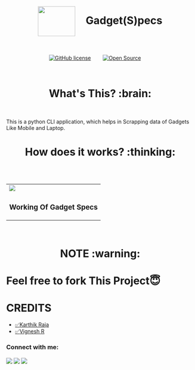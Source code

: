 <h1 align="center"><img align="center" src="https://i.pinimg.com/originals/94/cb/04/94cb04cd8003d3ea9de061cd0272454a.png" height=80px width=100px>&emsp;Gadget(S)pecs</h1>
<br/>

<div align="center">

[![GitHub license](https://img.shields.io/github/license/Naereen/StrapDown.js.svg)](https://github.com/mr-anonymous-official/Gadget-Specs/blob/master/LICENSE)&emsp;&emsp;
[![Open Source](https://badges.frapsoft.com/os/v1/open-source.svg?v=103)](https://opensource.org/)&emsp;&emsp;

</div>
<br/>

<h1 align="center"><b>What's This? :brain:</b></h1>
<br/>

This is a python CLI application, which helps in Scrapping data of Gadgets Like Mobile and Laptop.

<h1 align="center"><b>How does it works? :thinking:</b></h1>

<br/>
<br/>

<table>
<tr>
<td><img src="https://user-images.githubusercontent.com/64122408/118939959-dc16fd00-b96d-11eb-9b50-8d614cc054ed.gif" /></td>
</tr>
<tr>
  <td><h3>Working Of Gadget Specs</h3></td>
</tr>
</table>
<br/>

<h1 align="center"><b>NOTE :warning:</b></h1>


# Feel free to fork This Project😇


# CREDITS  
* <a href="https://github.com/mr-anonymous-official" target="blank">:white_check_mark:Karthik Raja</a>  
* <a href="https://github.com/codervignesh" target="blank">:white_check_mark:Vignesh R</a>
<p align="left">  
<h3 align="left">Connect with me:</h3>  
<a href="https://twitter.com/mranonymousofcl" target="blank"><img align="center" src="https://img.icons8.com/doodle/48/000000/twitter--v1.png"/></a>  
<a href="https://instagram.com/mr.anonymous_official" target="blank"><img align="center" src="https://img.icons8.com/doodle/50/000000/instagram-new.png"/></a>  
<a href="https://discord.com/channels/mr_anonymous_2001#4770" target="blank"><img align="center" src="https://img.icons8.com/doodle/48/000000/discord-new-logo.png"/></a>
</p>
